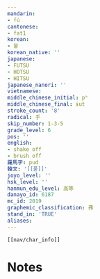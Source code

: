 ```yaml
---
mandarin:
- fú
cantonese:
- fat1
korean:
- 불
korean_native: ''
japanese:
- FUTSU
- HOTSU
- HITSU
japanese_nanori: ''
vietnamese:
middle_chinese_initial: pʰ
middle_chinese_final: ɨut
stroke_count: '8'
radical: 手
skip_number: 1-3-5
grade_level: 6
pos: ''
english:
- shake off
- brush off
羅馬字: pud
韓文: '[[푿]]'
joyo_level: ''
hsk_level: ''
hanmun_edu_level: 高等
danayo_id: 6187
mc_id: 2019
graphemic_classification: 弗
stand_in: 'TRUE'
aliases:
---
```

```meta-bind-embed
[[nav/char_info]]
```

# Notes
